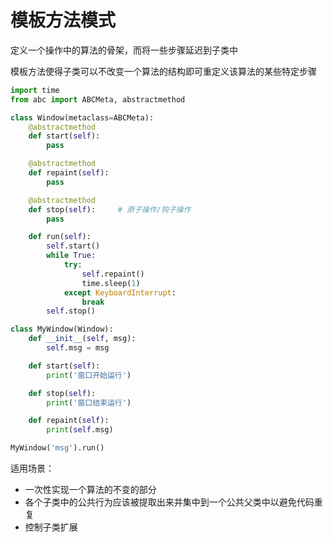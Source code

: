 # 模板方法模式

定义一个操作中的算法的骨架，而将一些步骤延迟到子类中 

模板方法使得子类可以不改变一个算法的结构即可重定义该算法的某些特定步骤

```python
import time
from abc import ABCMeta, abstractmethod

class Window(metaclass=ABCMeta):
    @abstractmethod
    def start(self):
        pass

    @abstractmethod
    def repaint(self):
        pass

    @abstractmethod
    def stop(self):     # 原子操作/钩子操作
        pass

    def run(self):
        self.start()
        while True:
            try:
                self.repaint()
                time.sleep(1)
            except KeyboardInterrupt:
                break
        self.stop()

class MyWindow(Window):
    def __init__(self, msg):
        self.msg = msg

    def start(self):
        print('窗口开始运行')

    def stop(self):
        print('窗口结束运行')

    def repaint(self):
        print(self.msg)

MyWindow('msg').run()
```

适用场景：

* 一次性实现一个算法的不变的部分
* 各个子类中的公共行为应该被提取出来并集中到一个公共父类中以避免代码重复
* 控制子类扩展

